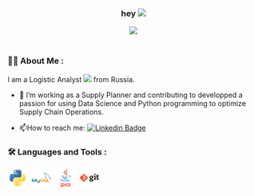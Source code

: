 <div id="header" align="center">

<h3>
  hey
  <img src="https://media.giphy.com/media/hvRJCLFzcasrR4ia7z/giphy.gif" width="30px"/>
</h3>
</div>
<div id="header" align="center">
  <img src="https://media.giphy.com/media/fCk3cneTD6TKklSOcf/giphy.gif" width="100"/>
</div>
<div id="header" align="center">
<img src="https://komarev.com/ghpvc/?username=AlexChin-dev&style=flat-square&color=blue" alt=""/>
</div>  


### :man_technologist: About Me : 
I am a Logistic Analyst <img src="https://media.giphy.com/media/WUlplcMpOCEmTGBtBW/giphy.gif" width="30"> from Russia. 

- :telescope: I’m working as a Supply Planner and contributing to developped a passion for using Data Science and Python programming to optimize Supply Chain Operations.

- :mailbox:How to reach me: [![Linkedin Badge](https://img.shields.io/badge/-kakbar-blue?style=flat&logo=Linkedin&logoColor=white)]([postnikovalexander](https://www.linkedin.com/mwlite/in/postnikovalexander))

### :hammer_and_wrench: Languages and Tools :
<div>
  <img src="https://github.com/devicons/devicon/blob/master/icons/python/python-original.svg"  title="Java" alt="Java" width="40" height="40"/>&nbsp;
  <img src="https://github.com/devicons/devicon/blob/master/icons/mysql/mysql-original-wordmark.svg" title="MySQL"  alt="MySQL" width="40" height="40"/>&nbsp;
  <img src="https://github.com/devicons/devicon/blob/master/icons/java/java-original-wordmark.svg" title="Java" alt="Java" width="40" height="40"/>&nbsp;
  <img src="https://github.com/devicons/devicon/blob/master/icons/git/git-original-wordmark.svg" title="Git" **alt="Git" width="40" height="40"/>
</div>
